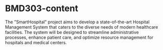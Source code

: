 # BMD303-content
The "SmartHospital" project aims to develop a state-of-the-art Hospital Management System that caters to the diverse needs of modern healthcare facilities. The system will be designed to streamline administrative processes, enhance patient care, and optimize resource management for hospitals and medical centers.
